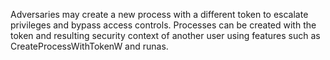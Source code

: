 Adversaries may create a new process with a different token to escalate privileges and bypass access controls. Processes can be created with the token and resulting security context of another user using features such as CreateProcessWithTokenW and runas.